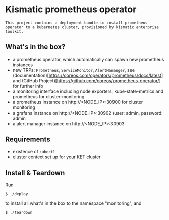 # Kismatic prometheus operator

    This project contains a deployment bundle to install prometheus operator to a kubernetes cluster, provisioned by kismatic enterprise toolkit.

## What's in the box?

* a prometheus operator, which automatically can spawn new prometheus instances
* new TRPs: `Prometheus`, `ServiceMonitor`, `AlertMananger`, see (documentation)[https://coreos.com/operators/prometheus/docs/latest] and (GitHub Project)[https://github.com/coreos/prometheus-operator/] for further info
* a monitoring interface including node exporters, kube-state-metrics and prometheus for cluster-monitoring
* a prometheus instance on http://<NODE_IP>:30900 for cluster monitoring
* a grafana instance on http://<NODE_IP>:30902 (user: admin, password: admin
* a alert manager instance on http://<NODE_IP>:30903

## Requirements

* existence of `kubectl`
* cluster context set up for your KET cluster

## Install & Teardown

Run

```
$ ./deploy
```

to install all what's in the box to the namespace "monitoring", and 

```
$ ./teardown
```
